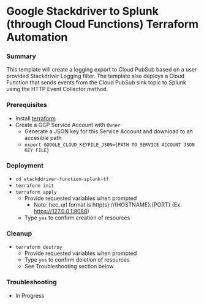 # Google Stackdriver to Splunk (through Cloud Functions) Terraform Automation
### Summary
This template will create a logging export to Cloud PubSub based on a user provided Stackdriver Logging filter. The template also deploys a Cloud Function that sends events from the Cloud PubSub sink topic to Splunk using the HTTP Event Collector method.

### Prerequisites
* Install [terraform](https://learn.hashicorp.com/terraform/getting-started/install.html)
* Create a GCP Service Account with `Owner`
	* Generate a JSON key for this Service Account and download to an accesible path
	* `export GOOGLE_CLOUD_KEYFILE_JSON={PATH TO SERVICE ACCOUNT JSON KEY FILE}`

### Deployment
* `cd stackddriver-function-splunk-tf`
* `terraform init`
* `terraform apply`
	* Provide requested variables when prompted
		* Note: hec_url format is http(s)://{HOSTNAME}:{PORT} (Ex. https://127.0.0.1:8088)
	* Type `yes` to confirm creation of resources

### Cleanup
* `terraform destroy`
	* Provide requested variables when prompted
	* Type `yes` to confirm deletion of resources
	* See Troubleshooting section below

### Troubleshooting
* In Progress